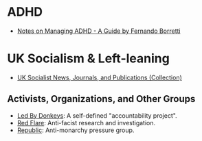 # ADHD
- [Notes on Managing ADHD - A Guide by Fernando Borretti](https://borretti.me/article/notes-on-managing-adhd)

# UK Socialism & Left-leaning
- [UK Socialist News, Journals, and Publications (Collection)](SocNews.md)
## Activists, Organizations, and Other Groups
- [Led By Donkeys](https://www.ledbydonkeys.org/): A self-defined "accountability project".
- [Red Flare](https://redflare.info/): Anti-facist research and investigation.
- [Republic](https://www.republic.org.uk/): Anti-monarchy pressure group.
